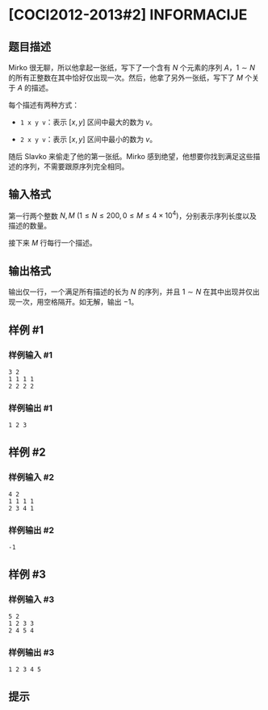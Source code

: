 # [COCI2012-2013#2] INFORMACIJE

## 题目描述

Mirko 很无聊，所以他拿起一张纸，写下了一个含有 $N$ 个元素的序列 $A$，$1\sim N$ 的所有正整数在其中恰好仅出现一次。然后，他拿了另外一张纸，写下了 $M$ 个关于 $A$ 的描述。

每个描述有两种方式：

- `1 x y v`：表示 $[x,y]$ 区间中最大的数为 $v$。

- `2 x y v`：表示 $[x,y]$ 区间中最小的数为 $v$。

随后 Slavko 来偷走了他的第一张纸。Mirko 感到绝望，他想要你找到满足这些描述的序列，不需要跟原序列完全相同。

## 输入格式

第一行两个整数 $N,M\ (1\le N\le 200, 0\le M\le 4\times 10^4)$，分别表示序列长度以及描述的数量。

接下来 $M$ 行每行一个描述。

## 输出格式

输出仅一行，一个满足所有描述的长为 $N$ 的序列，并且 $1\sim N$ 在其中出现并仅出现一次，用空格隔开。如无解，输出 $-1$。

## 样例 #1

### 样例输入 #1
```
3 2
1 1 1 1
2 2 2 2
```

### 样例输出 #1

```
1 2 3
```

## 样例 #2

### 样例输入 #2
```
4 2
1 1 1 1
2 3 4 1
```

### 样例输出 #2

```
-1
```

## 样例 #3

### 样例输入 #3
```
5 2
1 2 3 3
2 4 5 4
```

### 样例输出 #3

```
1 2 3 4 5
```

## 提示


